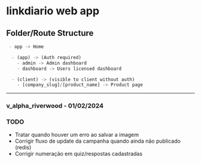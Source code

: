 # linkdiario web app

## Folder/Route Structure 
```ts
 - app -> Home

  - (app) -> (Auth required)
    - admin -> Admin dashboard
    - dashboard -> Users licensed dashboard

  - (client) -> (visible to client without auth)
    - [company_slug]/[product_name] -> Product page
```
---

### v_alpha_riverwood - 01/02/2024

### TODO 
 - Tratar quando houver um erro ao salvar a imagem
 - Corrigir fluxo de update da campanha quando ainda não publicado (redis)
 - Corrigir numeração em quiz/respostas cadastradas